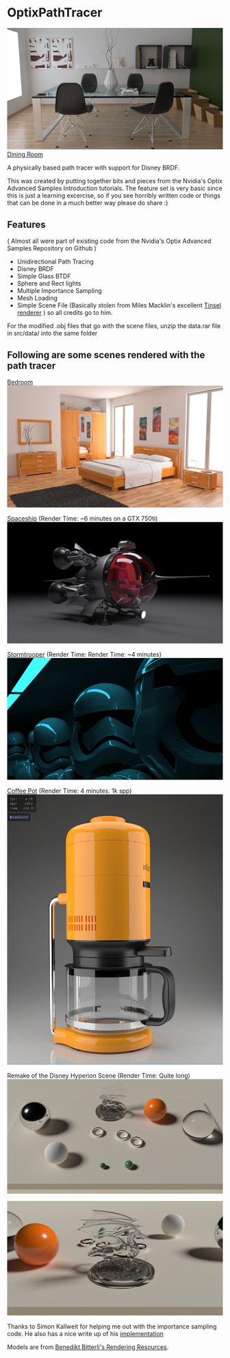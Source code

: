 
OptixPathTracer
==========

![Dining Room](./dining.png)
[Dining Room](https://www.blendswap.com/blends/view/86457)

A physically based path tracer with support for Disney BRDF.

This was created by putting together bits and pieces from the Nvidia's Optix Advanced Samples Introduction tutorials.
The feature set is very basic since this is just a learning excercise, so if you see horribly written code or things that
can be done in a much better way please do share :)

Features
--------
( Almost all were part of existing code from the Nvidia's Optix Advanced Samples Repository on Github )  
- Unidirectional Path Tracing  
- Disney BRDF  
- Simple Glass BTDF  
- Sphere and Rect lights  
- Multiple Importance Sampling  
- Mesh Loading
- Simple Scene File (Basically stolen from Miles Macklin's excellent [Tinsel renderer](https://github.com/mmacklin/tinsel) ) so all credits go to him.

For the modified .obj files that go with the scene files, unzip the data.rar file in src/data/ into the same folder

Following are some scenes rendered with the path tracer
--------
[Bedroom](https://benedikt-bitterli.me/resources)
![Bedroom](./bedroom.png)

[Spaceship](https://www.blendswap.com/blends/view/75686) (Render Time: ~6 minutes on a GTX 750ti)
![Spaceship](./spaceship.png)

[Stormtrooper](https://www.blendswap.com/blends/view/76637) (Render Time: Render Time: ~4 minutes)
![Stormtrooper](./stormtrooper.png)

[Coffee Pot](https://benedikt-bitterli.me/resources) (Render Time: 4 minutes. 1k spp)
![Coffee Pot](./coffee_pot.png)

Remake of the Disney Hyperion Scene (Render Time: Quite long)
![Hyperion Scene](./hyperion.png)

![Dragon closeup](./dragon.png)

Thanks to Simon Kallweit for helping me out with the importance sampling code. He also has a nice write up of his [implementation](http://simon-kallweit.me/rendercompo2015/)

Models are from [Benedikt Bitterli's Rendering Resources](https://benedikt-bitterli.me/resources).

